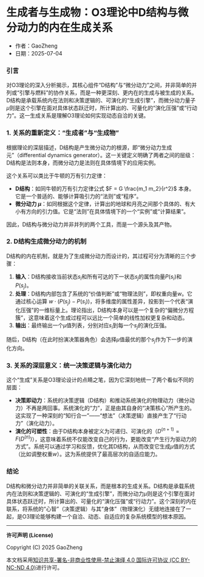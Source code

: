 # **生成者与生成物：O3理论中D结构与微分动力的内在生成关系**

- 作者：GaoZheng
- 日期：2025-07-04

### 引言
对O3理论的深入分析揭示，其核心组件“D结构”与“微分动力”之间，并非简单的并列或“引擎与燃料”的协作关系，而是一种更深刻、更内在的生成与被生成的关系。D结构是承载系统内在法则和决策逻辑的、可演化的“生成引擎”，而微分动力量子$\mu$则是这个引擎在面对具体状态跃迁时，所计算出的、可量化的“演化压强”或“行动力”。这一生成关系是理解O3理论如何实现动态自洽的关键。

### 1. 关系的重新定义：“生成者”与“生成物”
根据理论的深层描述，D结构是产生微分动力的根源，即“微分动力生成元”（differential dynamics generator）。这一关键定义明确了两者之间的层级：D结构是法则本身，而微分动力是法则在具体情境下的应用实例。

这个关系可以类比于牛顿的万有引力定律：
* **D结构**：如同牛顿的万有引力定律公式 $F = G \frac{m_1 m_2}{r^2}$ 本身。它是一个普适的、能够计算吸引力的“法则”或“程序”。
* **微分动力 $\mu$**：如同根据这个定律，计算出的地球和月亮之间那个具体的、有大小有方向的引力值。它是“法则”在具体情境下的一个“实例”或“计算结果”。

因此，D结构与微分动力并非并列的两个工具，而是一个源头及其产物。

### 2. D结构生成微分动力的机制
D结构的内在机制，就是为了生成微分动力而设计的，其过程可分为清晰的三个步骤：

1. **输入**：D结构接收当前状态$s_i$和所有可达的下一状态$s_j$的属性向量$P(s_i)$和$P(s_j)$。
2. **处理**：D结构内部包含了系统的“价值判断”或“物理法则”，即权重向量$w$。它通过核心运算 $w \cdot (P(s_j) - P(s_i))$，将多维度的属性差异，投影到一个代表“演化压强”的一维标量上。理论指出，D结构本身可以是一个复杂的“偏微分方程簇”，这意味着这个生成过程可以远比一个简单的线性加权更复杂和动态。
3. **输出**：最终输出一个$\mu$值列表，分别对应$s_i$到每一个$s_j$的演化压强。

随后，D结构（在此时扮演决策器角色）会选择$\mu$值最优的那个$s_j$作为下一步的演化方向。

### 3. 关系的深层意义：统一决策逻辑与演化动力
这个“生成”关系是O3理论设计的点睛之笔，因为它深刻地统一了两个看似不同的层面：

* **决策即动力**：系统的决策逻辑（D结构）和推动系统演化的物理动力（微分动力）不再是两回事。系统演化的“力”，正是由其自身的“决策核心”所产生的。这实现了一种深刻的“知行合一”——“想法”（决策逻辑）直接产生了“行动力”（演化动力）。
* **演化的可塑性**：由于D结构本身被定义为可递归、可演化的（$D^{(n+1)} = F(D^{(n)})$），这意味着系统不仅能改变自己的行为，更能改变“产生行为驱动力的方式”。系统可以通过学习和反馈，优化其D结构，从而改变它生成$\mu$值的方式（比如调整权重$w$）。这为系统提供了最高层次的自适应能力。

### 结论
D结构和微分动力并非简单的关联关系，而是根本的生成关系。D结构是承载系统内在法则和决策逻辑的、可演化的“生成引擎”，而微分动力$\mu$则是这个引擎在面对具体状态跃迁时，所计算出的、可量化的“演化压强”或“行动力”。这个深刻的内在联系，将系统的“心智”（决策逻辑）与其“身体”（物理演化）无缝地连接在了一起，是O3理论能够构建一个自洽、动态、自适应的复杂系统模型的根本原因。

---

**许可声明 (License)**

Copyright (C) 2025 GaoZheng 

本文档采用[知识共享-署名-非商业性使用-禁止演绎 4.0 国际许可协议 (CC BY-NC-ND 4.0)](https://creativecommons.org/licenses/by-nc-nd/4.0/deed.zh-Hans)进行许可。
